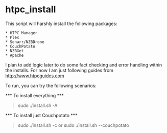 # htpc_install

This script will harshly install the following packages:

    * HTPC Manager
    * Plex
    * Sonarr/NZBDrone
    * CouchPotato
    * NZBGet
    * Apache

I plan to add logic later to do some fact checking and error handling within the installs.
For now I am just following guides from http://www.htpcguides.com

To run, you can try the following scenarios:

*** To install everything ***
> sudo ./install.sh -A

*** To install just Couchpotato ***
> sudo ./install.sh -c
> or
> sudo ./install.sh --couchpotato


